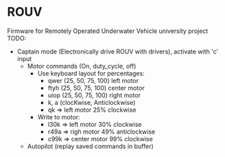 # ROUV
Firmware for Remotely Operated Underwater Vehicle university project 
TODO:
- Captain mode (Electronically drive ROUV with drivers), activate with 'c' input
    - Motor commands (On, duty_cycle, off)
        - Use keyboard layout for percentages:
            - qwer (25, 50, 75, 100) left motor
            - ftyh (25, 50, 75, 100) center motor
            - uiop (25, 50, 75, 100) right motor
            - k, a (clocKwise, Anticlockwise)
            - qk => left motor 25% clockwise
        - Write to motor: 
            - l30k => left motor 30% clockwise
            - r49a => righ motor 49% anticlockwise
            - c99k => center motor 99% clockwise
    - Autopilot (replay saved commands in buffer)
